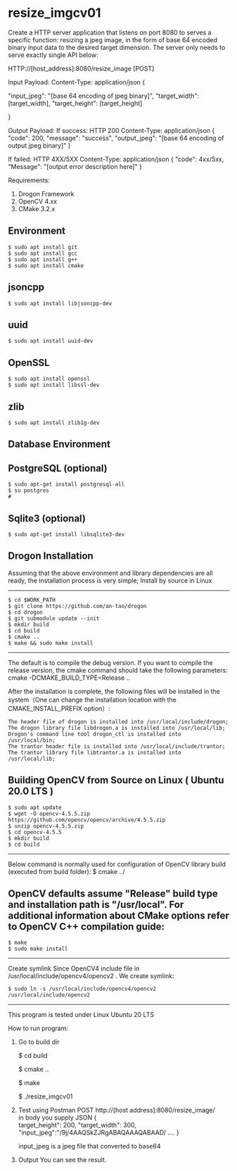 # resize_imgcv01

Create a HTTP server application that listens on port 8080 to serves a
specific function: resizing a jpeg image, in the form of base 64 encoded binary input data
to the desired target dimension. The server only needs to serve exactly single API below:

HTTP://[host_address]:8080/resize_image [POST]

Input Payload:
Content-Type: application/json
{

"input_jpeg": "[base 64 encoding of jpeg binary]",
"target_width": [target_width],
"target_height": [target_height]

}

Output Payload:
If success:
HTTP 200
Content-Type: application/json
{
"code": 200,
"message": "success",
"output_jpeg": "[base 64 encoding of output jpeg binary]"
}


If failed:
HTTP 4XX/5XX
Content-Type: application/json
{
"code": 4xx/5xx,
"Message": "[output error description here]"
}

Requirements:
1. Drogon Framework 
2. OpenCV 4.xx
3. CMake 3.2.x


Environment
-------------------------------------------------------------------------
    $ sudo apt install git
    $ sudo apt install gcc
    $ sudo apt install g++
    $ sudo apt install cmake


jsoncpp
-------------------------------------------------------------------------
    $ sudo apt install libjsoncpp-dev

uuid
-------------------------------------------------------------------------
    $ sudo apt install uuid-dev

OpenSSL
-------------------------------------------------------------------------
    $ sudo apt install openssl
    $ sudo apt install libssl-dev

zlib
-------------------------------------------------------------------------
    $ sudo apt install zlib1g-dev

Database Environment 
-------------------------------------------------------------------------

PostgreSQL (optional)
-------------------------------------------------------------------------
    $ sudo apt-get install postgresql-all
    $ su postgres
    # 

Sqlite3 (optional)
-------------------------------------------------------------------------
    $ sudo apt-get install libsqlite3-dev

Drogon Installation
-------------------------------------------------------------------------
Assuming that the above environment and library dependencies are all ready, the installation process is very simple;
Install by source in Linux

-------------------------------------------------------------------------
    $ cd $WORK_PATH
    $ git clone https://github.com/an-tao/drogon
    $ cd drogon
    $ git submodule update --init
    $ mkdir build
    $ cd build
    $ cmake ..
    $ make && sudo make install
-------------------------------------------------------------------------

The default is to compile the debug version. If you want to compile the release version, the cmake command should take the following parameters:
cmake -DCMAKE_BUILD_TYPE=Release .. 

After the installation is complete, the following files will be installed in the system（One can change the installation location with the CMAKE_INSTALL_PREFIX option）:

    The header file of drogon is installed into /usr/local/include/drogon;
    The drogon library file libdrogon.a is installed into /usr/local/lib;
    Drogon's command line tool drogon_ctl is installed into /usr/local/bin;
    The trantor header file is installed into /usr/local/include/trantor;
    The trantor library file libtrantor.a is installed into /usr/local/lib;

Building OpenCV from Source on Linux ( Ubuntu 20.0 LTS )
----------------------------------------------------------------------------------------------------------------------------------
    $ sudo apt update
    $ wget -O opencv-4.5.5.zip https://github.com/opencv/opencv/archive/4.5.5.zip
    $ unzip opencv-4.5.5.zip
    $ cd opencv-4.5.5
    $ mkdir build
    $ cd build
----------------------------------------------------------------------------------------------------------------------------------


Below command is normally used for configuration of OpenCV library build (executed from build folder):
    $ cmake ../

OpenCV defaults assume "Release" build type and installation path is "/usr/local". For additional information about CMake options refer to OpenCV C++ compilation guide:
----------------------------------------------------------------------------------------------------------------------------------
    $ make
    $ sudo make install

----------------------------------------------------------------------------------------------------------------------------------
Create symlink
Since OpenCV4 include file in /usr/local/include/opencv4/opencv2 . 
We create symlink:

    $ sudo ln -s /usr/local/include/opencv4/opencv2 /usr/local/include/opencv2 

----------------------------------------------------------------------------------------------------------------------------------
This program is tested under Linux Ubuntu 20 LTS

How to run program:
1. Go to build dir

    $ cd build
    
    $ cmake ..
    
    $ make
    
    $ ./resize_imgcv01  
   
2. Test  using Postman
    POST http://[host address]:8080/resize_image/   
    in body you supply JSON
    {   
        target_height": 200,
        "target_width": 300,
        "input_jpeg":"/9j/4AAQSkZJRgABAQAAAQABAAD/
        ....
    }

    input_jpeg is a jpeg file that converted to base64
    
 3. Output
    You can see the result.
 
